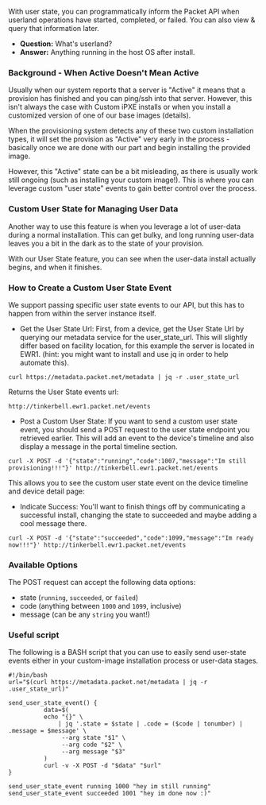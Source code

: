 <!--
<meta>
{
    "title":"User State",
    "description":"Leverage 'user state' options to inform the Packet API about custom provisioning events.",
    "tag":["user", "state", "timeline", "events"]
}
</meta>
-->
With user state, you can programmatically inform the Packet API when userland operations have started, completed, or failed.  You can also view & query that information later.  

* __Question:__ What's userland?
* __Answer:__ Anything running in the host OS after install.

### Background - When Active Doesn't Mean Active
Usually when our system reports that a server is "Active" it means that a provision has finished and you can ping/ssh into that server.  However, this isn't always the case with Custom iPXE installs or when you install a customized version of one of our base images (details).

When the provisioning system detects any of these two custom installation types, it will set the provision as "Active" very early in the process - basically once we are done with our part and begin installing the provided image.  

However, this "Active" state can be a bit misleading, as there is usually work still ongoing (such as installing your custom image!). This is where you can leverage custom "user state" events to gain better control over the process.

### Custom User State for Managing User Data
Another way to use this feature is when you leverage a lot of user-data during a normal installation. This can get bulky, and long running user-data leaves you a bit in the dark as to the state of your provision.

With our User State feature, you can see when the user-data install actually begins, and when it finishes.  

### How to Create a Custom User State Event
We support passing specific user state events to our API, but this has to happen from within the server instance itself.    

* Get the User State Url: First, from a device, get the User State Url by querying our metadata service for the user_state_url. This will slightly differ based on facility location, for this example the server is located in EWR1.  (hint: you might want to install and use jq in order to help automate this).  

```
curl https://metadata.packet.net/metadata | jq -r .user_state_url
```
Returns the User State events url:
```
http://tinkerbell.ewr1.packet.net/events
```

* Post a Custom User State: If you want to send a custom user state event, you should send a POST request to the user state endpoint you retrieved earlier. This will add an event to the device's timeline and also display a message in the portal timeline section.  
```
curl -X POST -d '{"state":"running","code":1007,"message":"Im still provisioning!!!"}' http://tinkerbell.ewr1.packet.net/events
```
This allows you to see the custom user state event on the device timeline and device detail page:

* Indicate Success: You'll want to finish things off by communicating a successful install, changing the state to succeeded and maybe adding a cool message there.  
```
curl -X POST -d '{"state":"succeeded","code":1099,"message":"Im ready now!!!"}' http://tinkerbell.ewr1.packet.net/events
```

### Available Options
The POST request can accept the following data options:

* state (`running`, `succeeded`, or `failed`)
* code (anything between `1000` and `1099`, inclusive)
* message (can be any `string` you want!)


### Useful script

The following is a BASH script that you can use to easily send user-state events either in your custom-image installation process or user-data stages.

```
#!/bin/bash
url="$(curl https://metadata.packet.net/metadata | jq -r .user_state_url)"

send_user_state_event() {
          data=$(
          echo "{}" \
              | jq '.state = $state | .code = ($code | tonumber) | .message = $message' \
               --arg state "$1" \
               --arg code "$2" \
               --arg message "$3"
          )
          curl -v -X POST -d "$data" "$url"
}

send_user_state_event running 1000 "hey im still running"
send_user_state_event succeeded 1001 "hey im done now :)"
```

